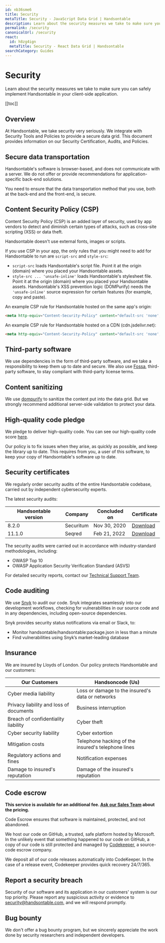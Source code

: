 ```yaml
---
id: nb36sme6
title: Security
metaTitle: Security - JavaScript Data Grid | Handsontable
description: Learn about the security measures we take to make sure you can safely implement Handsontable in your client-side application.
permalink: /security
canonicalUrl: /security
react:
  id: h8zg4ign
  metaTitle: Security - React Data Grid | Handsontable
searchCategory: Guides
---
```


# Security

Learn about the security measures we take to make sure you can safely implement Handsontable in your client-side application.

[[toc]]

## Overview

At Handsontable, we take security very seriously. We integrate with Security Tools and Policies to provide a secure data grid. This document provides information on our Security Certification, Audits, and Policies.

## Secure data transportation

Handsontable's software is browser-based, and does not communicate with a server. We do not offer or provide recommendations for application-specific back-end solutions.

You need to ensure that the data transportation method that you use, both at the back-end and the front-end, is secure.

## Content Security Policy (CSP)

Content Security Policy (CSP) is an added layer of security, used by app vendors to detect and diminish certain types of attacks, such as cross-site scripting (XSS) or data theft.

Handsontable doesn't use external fonts, images or scripts.

If you use CSP in your app, the only rules that you might need to add for Handsontable to run are `script-src` and `style-src`:

- `script-src` loads Handsontable's script file. Point it at the origin (domain) where you placed your Handsontable assets.
- `style-src ... 'unsafe-inline'` loads Handsontable's stylesheet file. Point it at the origin (domain) where you placed your Handsontable assets. Handsontable's XSS prevention logic (DOMPurify) needs the `'unsafe-inline'` source expression for certain features (for example, copy and paste).

An example CSP rule for Handsontable hosted on the same app's origin:

```html
<meta http-equiv="Content-Security-Policy" content="default-src 'none'; script-src 'self'; style-src 'self' 'unsafe-inline'">
```
An example CSP rule for Handsontable hosted on a CDN (cdn.jsdelivr.net):

```html
<meta http-equiv="Content-Security-Policy" content="default-src 'none'; script-src 'self' cdn.jsdelivr.net; style-src 'self' 'unsafe-inline' cdn.jsdelivr.net">
```

## Third-party software

We use dependencies in the form of third-party software, and we take a responsibility to keep them up to date and secure. We also use [Fossa](https://fossa.com), third-party software, to stay compliant with third-party license terms.

## Content sanitizing

We use [dompurify](https://www.npmjs.com/package/dompurify) to sanitize the content put into the data grid. But we strongly recommend additional server-side validation to protect your data.

## High-quality code pledge

We pledge to deliver high-quality code. You can see our high-quality code score [here](https://lgtm.com/projects/g/handsontable/handsontable/context:javascript).

Our policy is to fix issues when they arise, as quickly as possible, and keep the library up to date. This requires from you, a user of this software, to keep your copy of Handsontable's software up to date.

## Security certificates

We regularly order security audits of the entire Handsontable codebase, carried out by independent cybersecurity experts.

The latest security audits:

| Handsontable version | Company   | Concluded on | Certificate                                 |
| -------------------- | --------- | ------------ | ------------------------------------------- |
| 8.2.0                | Securitum | Nov 30, 2020 | [Download]({{$basePath}}/securitum-certificate.pdf) |
| 11.1.0               | Seqred    | Feb 21, 2022 | [Download]({{$basePath}}/seqred-certificate.pdf)    |

The security audits were carried out in accordance with industry-standard methodologies, including:
- OWASP Top 10
- OWASP Application Security Verification Standard (ASVS)

For detailed security reports, contact our [Technical Support Team](https://handsontable.com/contact?category=technical_support).

## Code auditing

We use [Snyk](https://snyk.io/test/github/handsontable/handsontable?targetFile=package.json) to audit our code. Snyk integrates seamlessly into our development workflows, checking for vulnerabilities in our source code and in any dependencies, including open-source dependencies.

Snyk provides security status notifications via email or Slack, to:
 -  Monitor handsontable/handsontable:package.json in less than a minute
 -  Find vulnerabilities using Snyk’s market-leading database

## Insurance

We are insured by Lloyds of London. Our policy protects Handsontable and our customers:

| Our Customers                           | Handsoncode (Us)                                   |
| --------------------------------------- | -------------------------------------------------- |
| Cyber media liability                   | Loss or damage to the insured's data or networks   |
| Privacy liability and loss of documents | Business interruption                               |
| Breach of confidentiality liability     | Cyber theft                                        |
| Cyber security liability                | Cyber extortion                                    |
| Mitigation costs                        | Telephone hacking of the insured's telephone lines |
| Regulatory actions and fines            | Notification expenses                              |
| Damage to insured's reputation          | Damage of the insured's reputation                 |

## Code escrow

**This service is available for an additional fee. [Ask our Sales Team](https://handsontable.com/contact?category=request_for_quotation) about the pricing.**

Code Escrow ensures that software is maintained, protected, and not abandoned.

We host our code on GitHub, a trusted, safe platform hosted by Microsoft. In the unlikely event that something happened to our code on GitHub, a copy of our code is still protected and managed by [Codekeeper](https://codekeeper.co/), a source-code escrow company.

We deposit all of our code releases automatically into CodeKeeper. In the case of a release event, Codekeeper provides quick recovery 24/7/365.

## Report a security breach

Security of our software and its application in our customers' system is our top priority. Please report any suspicious activity or evidence to [security@handsontable.com](mailto:security@handsontable.com), and we will respond promptly.

## Bug bounty

We don't offer a bug bounty program, but we sincerely appreciate the work done by security researchers and independent developers.

